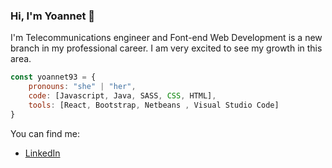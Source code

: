 ### Hi, I'm Yoannet 👋
I'm Telecommunications engineer and Font-end Web Development is a new branch in my professional career. I am very excited to see my growth in this area.

```js
const yoannet93 = {
    pronouns: "she" | "her",
    code: [Javascript, Java, SASS, CSS, HTML],
    tools: [React, Bootstrap, Netbeans , Visual Studio Code]
}
```
You can find me:
- [LinkedIn](https://www.linkedin.com/in/yoannet-d%C3%ADaz-vald%C3%A9s-4594281b4/)

<!--
**yoannet93/yoannet93** is a ✨ _special_ ✨ repository because its `README.md` (this file) appears on your GitHub profile.

Here are some ideas to get you started:

- 🔭 I’m currently working on ...
- 🌱 I’m currently learning ...
- 👯 I’m looking to collaborate on ...
- 🤔 I’m looking for help with ...
- 💬 Ask me about ...
- 📫 How to reach me: ...
- 😄 Pronouns: ...
- ⚡ Fun fact: ...
-->
